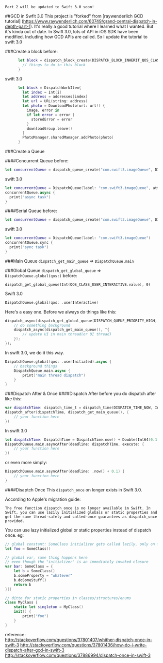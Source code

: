 ```
Part 2 will be updated to Swift 3.0 soon!
```

##GCD in Swfit 3.0
This project is "forked" from [raywenderlich GCD tutorial] (https://www.raywenderlich.com/60749/grand-central-dispatch-in-depth-part-1). It's really a good tutorial where I learned what I wanted. But it's kinda out of date. In Swift 3.0, lots of API in iOS SDK have been modified. Including how GCD APIs are called. So I update the tutorial to swift 3.0

###Create a block
before:
```swift
      let block = dispatch_block_create(DISPATCH_BLOCK_INHERIT_QOS_CLASS) { // 3
        // things to do in this block
      }
```
swift 3.0
```swift
      let block = DispatchWorkItem{
        let index = Int(i)
        let address = addresses[index]
        let url = URL(string: address)
        let photo = DownloadPhoto(url: url!) {
          image, error in
          if let error = error {
            storedError = error
          }
          downloadGroup.leave()
        }
        PhotoManager.sharedManager.addPhoto(photo)
      }
```

###Create a Queue

####Concurrent Queue
before:
```swift
let concurrentQueue = dispatch_queue_create("com.swift3.imageQueue", DISPATCH_QUEUE_CONCURRENT)
```

swift 3.0
```swift
let concurrentQueue = DispatchQueue(label: "com.swift3.imageQueue", attributes: .concurrent)
concurrentQueue.async {
  print("async task")
}  
```
####Serial Queue
before:
```swift
let concurrentQueue = dispatch_queue_create("com.swift3.imageQueue", DISPATCH_QUEUE_SERIAL)
```

swift 3.0
```swift
let concurrentQueue = DispatchQueue(label: "com.swift3.imageQueue")
concurrentQueue.sync {
  print("sync task")
}  
```

###Main Queue
`dispatch_get_main_queue` => `DispatchQueue.main`

###Global Queue
`dispatch_get_global_queue` => `DispatchQueue.global(qos:)`
before:
```Swfit
dispatch_get_global_queue(Int(QOS_CLASS_USER_INTERACTIVE.value), 0)
```
Swift 3.0
```Swift
DispatchQueue.global(qos: .userInteractive)
```

Here's a easy one. Before we always do things like this:
```Swift
dispatch_async(dispatch_get_global_queue(DISPATCH_QUEUE_PRIORITY_HIGH, 0), ^{
    // do something background
    dispatch_async(dispatch_get_main_queue(), ^{
        // update UI in main thread(or UI thread)
    });
});
```
In swift 3.0, we do it this way.
```swift
DispatchQueue.global(qos: .userInitiated).async {
    // background things
    DispatchQueue.main.async {
        print("main thread dispatch")
    }
}
```

###Dispatch After & Once
####Dispatch After
before you do dispatch after like this:
```swift
var dispatchTime: dispatch_time_t = dispatch_time(DISPATCH_TIME_NOW, Int64(0.1 * Double(NSEC_PER_SEC)))
dispatch_after(dispatchTime, dispatch_get_main_queue(), {
    // your function here
})
```
In swift 3.0
```swift
let dispatchTime: DispatchTime = DispatchTime.now() + Double(Int64(0.1 * Double(NSEC_PER_SEC))) / Double(NSEC_PER_SEC)
DispatchQueue.main.asyncAfter(deadline: dispatchTime, execute: {
    // your function here
})
```
or even more simply:
```swift
DispatchQueue.main.asyncAfter(deadline: .now() + 0.1) {
    // your function here
}
```

####Disaptch Once
This `dispatch_once` on longer exists in Swift 3.0.

According to Apple's migration guide:
```
The free function dispatch_once is no longer available in Swift. In Swift, you can use lazily initialized globals or static properties and get the same thread-safety and called-once guarantees as dispatch_once provided.
```
You can use lazy initialized global or static properties instead of dispatch once. eg:
```swift
// global constant: SomeClass initializer gets called lazily, only on first use
let foo = SomeClass()

// global var, same thing happens here
// even though the "initializer" is an immediately invoked closure
var bar: SomeClass = {
    let b = SomeClass()
    b.someProperty = "whatever"
    b.doSomeStuff()
    return b
}()

// ditto for static properties in classes/structures/enums
class MyClass {
    static let singleton = MyClass()
    init() {
        print("foo")
    }
}
```

reference: <br />
http://stackoverflow.com/questions/37801407/whither-dispatch-once-in-swift-3
http://stackoverflow.com/questions/37801436/how-do-i-write-dispatch-after-gcd-in-swift-3
http://stackoverflow.com/questions/37886994/dispatch-once-in-swift-3
